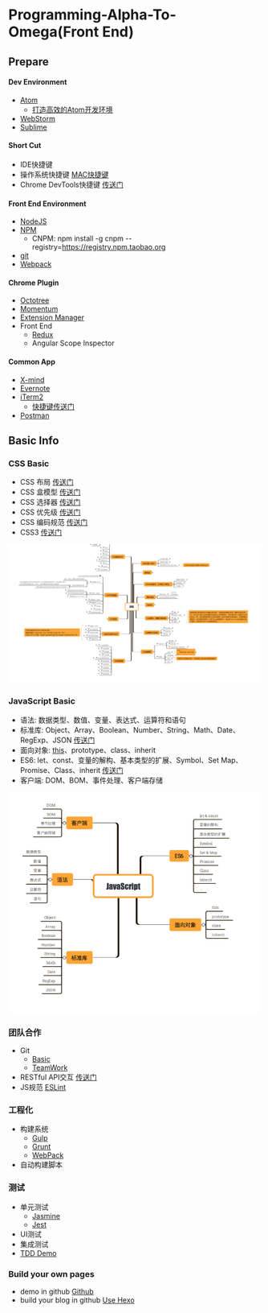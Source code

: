 # Programming-Alpha-To-Omega(Front End)

## Prepare

#### Dev Environment

 * [Atom](https://atom.io/)
    * [打造高效的Atom开发环境](https://github.com/Dale-/Web-Alpha-To-Omega/blob/master/shortcut/atom.md)
 * [WebStorm](https://www.jetbrains.com/webstorm/)
 * [Sublime](http://www.sublimetext.com/)

#### Short Cut

 * IDE快捷键
 * 操作系统快捷键 [MAC快捷键](https://support.apple.com/zh-cn/HT201236)
 * Chrome DevTools快捷键 [传送门](https://developers.google.com/web/tools/chrome-devtools/shortcuts)

#### Front End Environment

 * [NodeJS](https://nodejs.org/)
 * [NPM](https://www.npmjs.com)
    * CNPM: npm install -g cnpm --registry=https://registry.npm.taobao.org
 * [git](http://www.git-scm.com)
 * [Webpack](http://webpack.github.io/)

#### Chrome Plugin

  * [Octotree](https://chrome.google.com/webstore/search/Octotree?utm_source=chrome-ntp-icon)
  * [Momentum](https://chrome.google.com/webstore/search/Momentum?utm_source=chrome-ntp-icon)
  * [Extension Manager](https://chrome.google.com/webstore/detail/extension-manager/gjldcdngmdknpinoemndlidpcabkggco/related)
  *  Front End
     * [Redux](https://chrome.google.com/webstore/search/Redux?utm_source=chrome-ntp-icon)
     * Angular Scope Inspector

#### Common App

  * [X-mind](http://www.xmind.net/)
  * [Evernote](https://evernote.com/)
  * [iTerm2](https://iterm2.com/)
    * [快捷键传送门](https://github.com/Dale-/Web-Alpha-To-Omega/blob/master/shortcut/iterm.md)
  * [Postman](https://www.getpostman.com/)  

## Basic Info

### CSS Basic

* CSS 布局 [传送门](http://learnlayout.com/)
* CSS 盒模型 [传送门](http://learnlayout.com/box-model.html)
* CSS 选择器 [传送门](https://developer.mozilla.org/zh-CN/docs/Web/Guide/CSS/Getting_started/Selectors)
* CSS 优先级 [传送门](https://developer.mozilla.org/zh-CN/docs/Web/CSS/Specificity)
* CSS 编码规范 [传送门](http://codeguide.bootcss.com/)
* CSS3 [传送门](https://www.ibm.com/developerworks/cn/web/1202_zhouxiang_css3/)

![](/img/css/css-xmind.png)

### JavaScript Basic

* 语法: 数据类型、数值、变量、表达式、运算符和语句
* 标准库: Object、Array、Boolean、Number、String、Math、Date、RegExp、JSON [传送门](http://javascript.ruanyifeng.com/stdlib/object.html#)
* 面向对象: [this](https://dale-.github.io/2017/05/28/Understand-JavaScript%E2%80%99s-%E2%80%9Cthis%E2%80%9D/)、prototype、class、inherit
* ES6: let、const、变量的解构、基本类型的扩展、Symbol、Set Map、Promise、Class、inherit [传送门](http://es6.ruanyifeng.com/)
* 客户端: DOM、BOM、事件处理、客户端存储

![](/img/javascript/javascript-xmind.png)

### 团队合作

* Git
  * [Basic](http://rogerdudler.github.io/git-guide/)
  * [TeamWork](http://nvie.com/posts/a-successful-git-branching-model/)
* RESTful API交互 [传送门](https://codeplanet.io/principles-good-restful-api-design/)
* JS规范 [ESLint](http://eslint.org/docs/user-guide/getting-started)

### 工程化

* 构建系统
  * [Gulp](https://gruntjs.com/getting-started)
  * [Grunt](https://gulpjs.com/)
  * [WebPack](https://webpack.js.org/)
* 自动构建脚本

### 测试

* 单元测试
  * [Jasmine](https://jasmine.github.io/2.4/introduction.html)
  * [Jest](https://facebook.github.io/jest/docs/en/getting-started.html)
* UI测试
* 集成测试
* [TDD Demo](https://github.com/Dale-/tdd-guess-number-game)

### Build your own pages

* demo in github [Github](http://github.com/)
* build your blog in github [Use Hexo](https://dale-.github.io/2015/10/23/Hexo-Github-Blog/)
